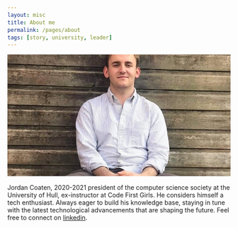 ```yaml
---
layout: misc
title: About me
permalink: /pages/about
tags: [story, university, leader]
---
```


![alt text](/assets/img/self_photo.jpg "Me")

Jordan Coaten, 2020-2021 president of the computer science society at the University of Hull, ex-instructor at Code First Girls. He considers himself a tech enthusiast. Always eager to build his knowledge base, staying in tune with the latest technological advancements that are shaping the future. Feel free to connect on [linkedin](https://www.linkedin.com/in/j-coaten-engineer/).

